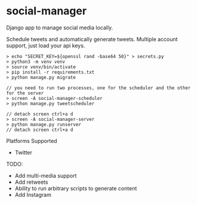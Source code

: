 # social-manager

Django app to manage social media locally.

Schedule tweets and automatically generate tweets. Multiple account support, just load your api keys.

```
> echo "SECRET_KEY=${openssl rand -base64 50}" > secrets.py 
> python3 -m venv venv
> source venv/bin/activate
> pip install -r requirements.txt
> python manage.py migrate

// you need to run two processes, one for the scheduler and the other for the server
> screen -A social-manager-scheduler
> python manage.py tweetscheduler

// detach screen ctrl+a d
> screen -A social-manager-server
> python manage.py runserver
// detach screen ctrl+a d
```

Platforms Supported
- Twitter

TODO:
- Add multi-media support
- Add retweets
- Ability to run arbitrary scripts to generate content
- Add Instagram

